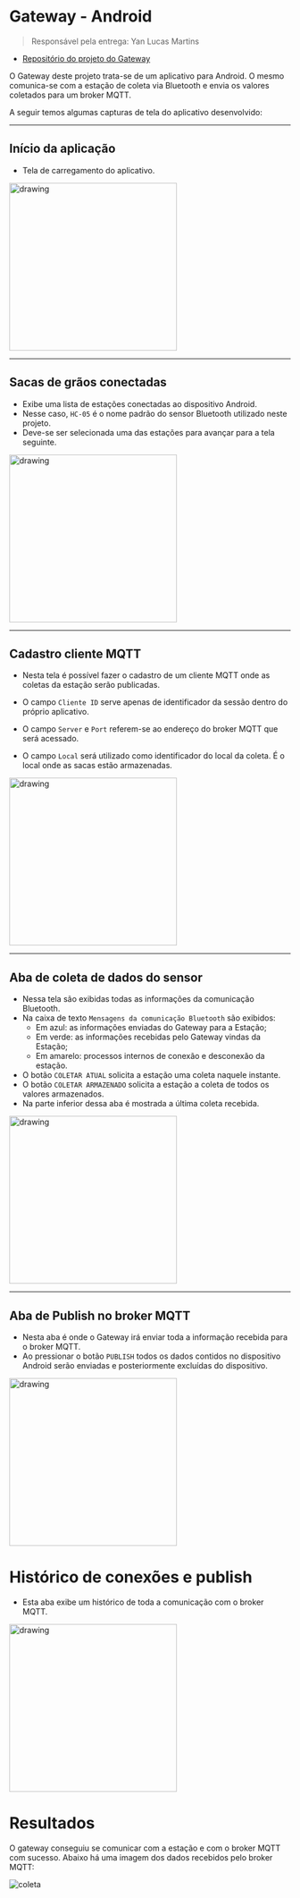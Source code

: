 # Gateway - Android

> Responsável pela entrega: Yan Lucas Martins

- [Repositório do projeto do Gateway](https://github.com/TeleDevs/SMQG-Gateway)

O Gateway deste projeto trata-se de um aplicativo para Android. O mesmo comunica-se com a estação de coleta via Bluetooth e envia os valores coletados para um broker MQTT.

A seguir temos algumas capturas de tela do aplicativo desenvolvido:


---

## Início da aplicação

- Tela de carregamento do aplicativo.

<img src="img/splash.png" alt="drawing" width="300"/>


---

## Sacas de grãos conectadas

- Exibe uma lista de estações conectadas ao dispositivo Android.
- Nesse caso, `HC-05` é o nome padrão do sensor Bluetooth utilizado neste projeto.
- Deve-se ser selecionada uma das estações para avançar para a tela seguinte.

<img src="img/sacasconectadas.png" alt="drawing" width="300"/>

---

## Cadastro cliente MQTT

- Nesta tela é possível fazer o cadastro de um cliente MQTT onde as coletas da estação serão publicadas.

- O campo `Cliente ID` serve apenas de identificador da sessão dentro do próprio aplicativo.
- O campo `Server` e `Port` referem-se ao endereço do broker MQTT que será acessado.
- O campo `Local` será utilizado como identificador do local da coleta. É o local onde as sacas estão armazenadas.

<img src="img/newmqtt.png" alt="drawing" width="300"/>

---

## Aba de coleta de dados do sensor

- Nessa tela são exibidas todas as informações da comunicação Bluetooth.
- Na caixa de texto `Mensagens da comunicação Bluetooth` são exibidos:
    - Em azul: as informações enviadas do Gateway para a Estação;
    - Em verde: as informações recebidas pelo Gateway vindas da Estação;
    - Em amarelo: processos internos de conexão e desconexão da estação.
- O botão `COLETAR ATUAL` solicita a estação uma coleta naquele instante.
- O botão `COLETAR ARMAZENADO` solicita a estação a coleta de todos os valores armazenados.
- Na parte inferior dessa aba é mostrada a última coleta recebida.

<img src="img/coletas.png" alt="drawing" width="300"/>

---

## Aba de Publish no broker MQTT

- Nesta aba é onde o Gateway irá enviar toda a informação recebida para o broker MQTT.
- Ao pressionar o botão `PUBLISH` todos os dados contidos no dispositivo Android serão enviadas e posteriormente excluídas do dispositivo.

<img src="img/publish.png" alt="drawing" width="300"/>

# Histórico de conexões e publish

- Esta aba exibe um histórico de toda a comunicação com o broker MQTT.

<img src="img/historico.png" alt="drawing" width="300"/>

# Resultados

O gateway conseguiu se comunicar com a estação e com o broker MQTT com sucesso. Abaixo há uma imagem dos dados recebidos pelo broker MQTT:

![coleta](img/rx_sub_broker.png)
